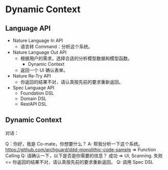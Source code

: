 # Dynamic Context

## Language API

- Nature Language In API
    - 语言转 Command：分析这个系统。
- Nature Language Out API
    - 根据用户的需求，选择合适的分析模型数据和模型函数。
        - Dynamic Context
    - 返回一个 UI 确认表单。
- Nature Re-Try API
    - 你返回的结果不对，请认真按先前的要求重新返回。
- Spec Language API
    - Foundation DSL
    - Domain DSL
    - RestAPI DSL

## Dynamic Context

对话：

Q：你好，我是 Co-mate，你想要什么？
A: 帮我分析一下这个系统。https://github.com/archguard/ddd-monolithic-code-sample
    => Function Calling
Q: 请确认一下，以下是否是你需要的信息？
    成功 => UI, Scanning.
    失败 <= 你返回的结果不对，请认真按先前的要求重新返回。 
Q: 调用 Spec DSL
